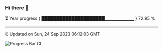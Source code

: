 ### Hi there 👋

⏳ Year progress { █████████████████████▁▁▁▁▁▁▁▁▁ } 72.95 %

---

⏰ Updated on Sun, 24 Sep 2023 06:12:03 GMT

![Progress Bar CI](https://github.com/liununu/liununu/workflows/Progress%20Bar%20CI/badge.svg)
